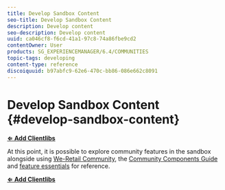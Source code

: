 ```yaml
---
title: Develop Sandbox Content
seo-title: Develop Sandbox Content
description: Develop content 
seo-description: Develop content 
uuid: ca046cf8-f6cd-41a1-97c8-74a86fbe9cd2
contentOwner: User
products: SG_EXPERIENCEMANAGER/6.4/COMMUNITIES
topic-tags: developing
content-type: reference
discoiquuid: b97abfc9-62e6-470c-bb86-086e662c8091
---
```


# Develop Sandbox Content {#develop-sandbox-content}

**[⇐ Add Clientlibs](add-clientlibs.md)**

At this point, it is possible to explore community features in the sandbox alongside using [We-Retail Community](../../help/sites-developing/we-retail.md), the [Community Components Guide](components-guide.md) and [feature essentials](essentials.md) for reference.

**[⇐ Add Clientlibs](add-clientlibs.md)**
